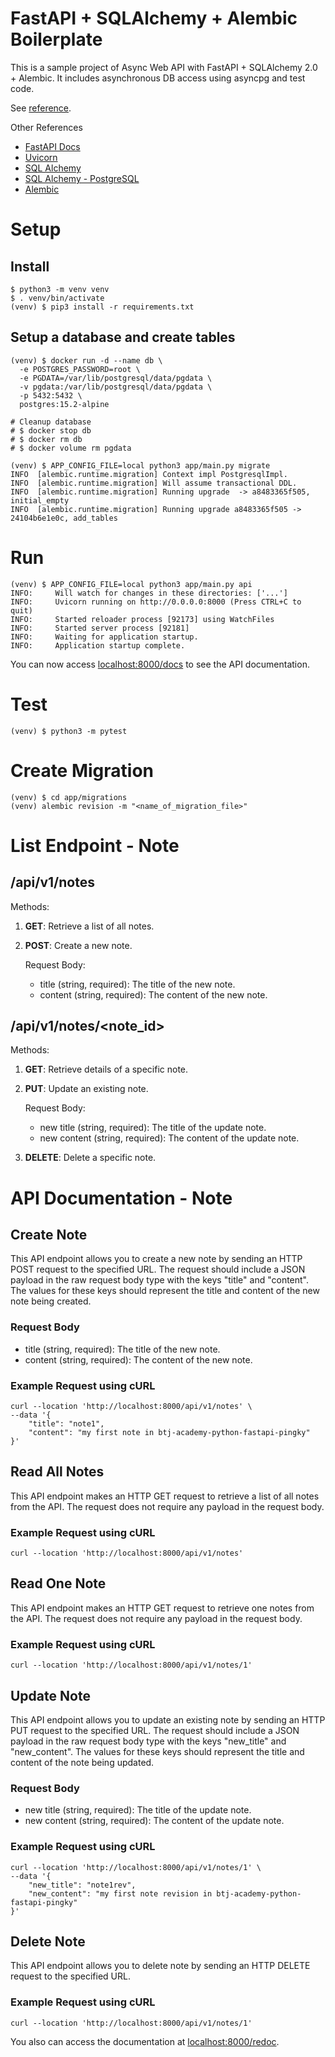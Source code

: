 # FastAPI + SQLAlchemy + Alembic Boilerplate

This is a sample project of Async Web API with FastAPI + SQLAlchemy 2.0 + Alembic.
It includes asynchronous DB access using asyncpg and test code.

See [reference](https://github.com/rhoboro/async-fastapi-sqlalchemy/tree/main).

Other References
- [FastAPI Docs](https://fastapi.tiangolo.com/)
- [Uvicorn](https://www.uvicorn.org/)
- [SQL Alchemy](https://docs.sqlalchemy.org/en/20/orm/index.html)
- [SQL Alchemy - PostgreSQL](https://docs.sqlalchemy.org/en/20/dialects/postgresql.html)
- [Alembic](https://alembic.sqlalchemy.org/en/latest/tutorial.html)

# Setup

## Install

```shell
$ python3 -m venv venv
$ . venv/bin/activate
(venv) $ pip3 install -r requirements.txt
```

## Setup a database and create tables

```shell
(venv) $ docker run -d --name db \
  -e POSTGRES_PASSWORD=root \
  -e PGDATA=/var/lib/postgresql/data/pgdata \
  -v pgdata:/var/lib/postgresql/data/pgdata \
  -p 5432:5432 \
  postgres:15.2-alpine

# Cleanup database
# $ docker stop db
# $ docker rm db
# $ docker volume rm pgdata

(venv) $ APP_CONFIG_FILE=local python3 app/main.py migrate
INFO  [alembic.runtime.migration] Context impl PostgresqlImpl.
INFO  [alembic.runtime.migration] Will assume transactional DDL.
INFO  [alembic.runtime.migration] Running upgrade  -> a8483365f505, initial_empty
INFO  [alembic.runtime.migration] Running upgrade a8483365f505 -> 24104b6e1e0c, add_tables
```

# Run

```shell
(venv) $ APP_CONFIG_FILE=local python3 app/main.py api
INFO:     Will watch for changes in these directories: ['...']
INFO:     Uvicorn running on http://0.0.0.0:8000 (Press CTRL+C to quit)
INFO:     Started reloader process [92173] using WatchFiles
INFO:     Started server process [92181]
INFO:     Waiting for application startup.
INFO:     Application startup complete.
```

You can now access [localhost:8000/docs](http://localhost:8000/docs) to see the API documentation.

# Test

```shell
(venv) $ python3 -m pytest
```

# Create Migration

```shell
(venv) $ cd app/migrations
(venv) alembic revision -m "<name_of_migration_file>"
```

# List Endpoint - Note

## /api/v1/notes

Methods:

1. **GET**: Retrieve a list of all notes.

2. **POST**: Create a new note.
   
   Request Body:

   - title (string, required): The title of the new note.
   - content (string, required): The content of the new note.

## /api/v1/notes/<note_id>

Methods:

1. **GET**: Retrieve details of a specific note.

2. **PUT**: Update an existing note.

   Request Body:

   - new title (string, required): The title of the update note.
   - new content (string, required): The content of the update note.

3. **DELETE**: Delete a specific note.


# API Documentation - Note

## Create Note

This API endpoint allows you to create a new note by sending an HTTP POST request to the specified URL. 
The request should include a JSON payload in the raw request body type with the keys "title" and "content". 
The values for these keys should represent the title and content of the new note being created.

### Request Body

- title (string, required): The title of the new note.
- content (string, required): The content of the new note.

### Example Request using cURL

```shell
curl --location 'http://localhost:8000/api/v1/notes' \
--data '{
    "title": "note1",
    "content": "my first note in btj-academy-python-fastapi-pingky"
}'
```

## Read All Notes

This API endpoint makes an HTTP GET request to retrieve a list of all notes from the API. The request does not require any payload in the request body.

### Example Request using cURL

```shell
curl --location 'http://localhost:8000/api/v1/notes'
```

## Read One Note

This API endpoint makes an HTTP GET request to retrieve one notes from the API. The request does not require any payload in the request body.

### Example Request using cURL

```shell
curl --location 'http://localhost:8000/api/v1/notes/1'
```

## Update Note

This API endpoint allows you to update an existing note by sending an HTTP PUT request to the specified URL. The request should include a JSON payload in the raw request body type with the keys "new_title" and "new_content". The values for these keys should represent the title and content of the note being updated.

### Request Body

- new title (string, required): The title of the update note.
- new content (string, required): The content of the update note.

### Example Request using cURL

```shell
curl --location 'http://localhost:8000/api/v1/notes/1' \
--data '{
    "new_title": "note1rev",
    "new_content": "my first note revision in btj-academy-python-fastapi-pingky"
}'
```

## Delete Note

This API endpoint allows you to delete note by sending an HTTP DELETE request to the specified URL.

### Example Request using cURL

```shell
curl --location 'http://localhost:8000/api/v1/notes/1'
```

You also can access the documentation at [localhost:8000/redoc](http://localhost:8000/redoc).